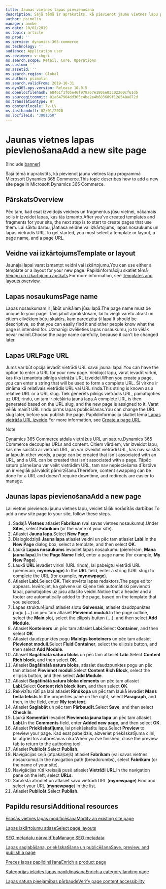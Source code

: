 ```yaml
---
title: Jaunas vietnes lapas pievienošana
description: Šajā tēmā ir aprakstīts, kā pievienot jaunu vietnes lapu programmā Microsoft Dynamics 365 Commerce.
author: psimolin
manager: annbe
ms.date: 10/01/2019
ms.topic: article
ms.prod: ''
ms.service: dynamics-365-commerce
ms.technology: ''
audience: Application user
ms.reviewer: v-chgri
ms.search.scope: Retail, Core, Operations
ms.custom: ''
ms.assetid: ''
ms.search.region: Global
ms.author: psimolin
ms.search.validFrom: 2019-10-31
ms.dyn365.ops.version: Release 10.0.5
ms.openlocfilehash: 68461f1f0be46f979a67e1806e03c02200cf61db
ms.sourcegitcommit: 81a647904dd305c4be2e4b683689f128548a872d
ms.translationtype: HT
ms.contentlocale: lv-LV
ms.lasthandoff: 02/01/2020
ms.locfileid: "3001350"
---
```

# <a name="add-a-new-site-page"></a><span data-ttu-id="083e8-103">Jaunas vietnes lapas pievienošana</span><span class="sxs-lookup"><span data-stu-id="083e8-103">Add a new site page</span></span>


[!include [banner](includes/banner.md)]

<span data-ttu-id="083e8-104">Šajā tēmā ir aprakstīts, kā pievienot jaunu vietnes lapu programmā Microsoft Dynamics 365 Commerce.</span><span class="sxs-lookup"><span data-stu-id="083e8-104">This topic describes how to add a new site page in Microsoft Dynamics 365 Commerce.</span></span>

## <a name="overview"></a><span data-ttu-id="083e8-105">Pārskats</span><span class="sxs-lookup"><span data-stu-id="083e8-105">Overview</span></span>

<span data-ttu-id="083e8-106">Pēc tam, kad esat izveidojis veidnes un fragmentus jūsu vietnei, nākamais solis ir izveidot lapas, kas tās izmanto.</span><span class="sxs-lookup"><span data-stu-id="083e8-106">After you've created templates and fragments for your site, the next step is to start to create pages that use them.</span></span> <span data-ttu-id="083e8-107">Lai sāktu darbu, jāatlasa veidne vai izkārtojums, lapas nosaukums un lapas vietrādis URL.</span><span class="sxs-lookup"><span data-stu-id="083e8-107">To get started, you must select a template or layout, a page name, and a page URL.</span></span>

## <a name="template-or-layout"></a><span data-ttu-id="083e8-108">Veidne vai izkārtojums</span><span class="sxs-lookup"><span data-stu-id="083e8-108">Template or layout</span></span>

<span data-ttu-id="083e8-109">Jaunajai lapai varat izmantot veidni vai izkārtojumu.</span><span class="sxs-lookup"><span data-stu-id="083e8-109">You can use either a template or a layout for your new page.</span></span> <span data-ttu-id="083e8-110">Papildinformāciju skatiet tēmā [Veidņu un izkārtojumu apskats](templates-layouts-overview.md).</span><span class="sxs-lookup"><span data-stu-id="083e8-110">For more information, see [Templates and layouts overview](templates-layouts-overview.md).</span></span>

## <a name="page-name"></a><span data-ttu-id="083e8-111">Lapas nosaukums</span><span class="sxs-lookup"><span data-stu-id="083e8-111">Page name</span></span>

<span data-ttu-id="083e8-112">Lapas nosaukumam ir jābūt unikālam jūsu lapā.</span><span class="sxs-lookup"><span data-stu-id="083e8-112">The page name must be unique to your page.</span></span> <span data-ttu-id="083e8-113">Tam jābūt aprakstošam, lai to viegli varētu atrast un citiem cilvēkiem būtu skaidrs, kam paredzēta šī lapa.</span><span class="sxs-lookup"><span data-stu-id="083e8-113">It should be descriptive, so that you can easily find it and other people know what the page is intended for.</span></span> <span data-ttu-id="083e8-114">Uzmanīgi izvēlieties lapas nosaukumu, jo to vēlāk nevar mainīt.</span><span class="sxs-lookup"><span data-stu-id="083e8-114">Choose the page name carefully, because it can't be changed later.</span></span>

## <a name="page-url"></a><span data-ttu-id="083e8-115">Lapas URL</span><span class="sxs-lookup"><span data-stu-id="083e8-115">Page URL</span></span>

<span data-ttu-id="083e8-116">Jums var būt opcija ievadīt vietrādi URL savai jaunai lapai.</span><span class="sxs-lookup"><span data-stu-id="083e8-116">You can have the option to enter a URL for your new page.</span></span> <span data-ttu-id="083e8-117">Veidojot lapu, varat ievadīt virkni, kas tiks izmantota pilnīga vietrāža URL izveidei.</span><span class="sxs-lookup"><span data-stu-id="083e8-117">When you create a page, you can enter a string that will be used to form a complete URL.</span></span> <span data-ttu-id="083e8-118">Šī virkne ir zināma kā relatīvais vietrādis URL vai URL rinda.</span><span class="sxs-lookup"><span data-stu-id="083e8-118">This string is known as a relative URL or a URL slug.</span></span> <span data-ttu-id="083e8-119">Tiek ģenerēts pilnīgs vietrādis URL, pamatojoties uz URL rindu, un tam ir piešķirta jaunā lapa.</span><span class="sxs-lookup"><span data-stu-id="083e8-119">A complete URL is then generated based on the URL slug, and the new page is assigned to it.</span></span> <span data-ttu-id="083e8-120">Varat vēlāk mainīt URL rindu pirms lapas publicēšanas.</span><span class="sxs-lookup"><span data-stu-id="083e8-120">You can change the URL slug later, before you publish the page.</span></span> <span data-ttu-id="083e8-121">Papildinformāciju skatiet tēmā [Lapas vietrāža URL izveide](create-page-URL.md).</span><span class="sxs-lookup"><span data-stu-id="083e8-121">For more information, see [Create a page URL](create-page-URL.md).</span></span>

> [!NOTE]
> <span data-ttu-id="083e8-122">Dynamics 365 Commerce atdala vietrāžus URL un saturu.</span><span class="sxs-lookup"><span data-stu-id="083e8-122">Dynamics 365 Commerce decouples URLs and content.</span></span> <span data-ttu-id="083e8-123">Citiem vārdiem, var izveidot lapu, kas nav saistīta ar vietrādi URL, un var izveidot vietrādi URL, kas nav saistīts ar lapu.</span><span class="sxs-lookup"><span data-stu-id="083e8-123">In other words, a page can be created that isn't associated with an URL, and a URL can be created that isn't associated with a page.</span></span> <span data-ttu-id="083e8-124">Tāpēc satura pārnešanu var veikt vietrādim URL, tam nav nepieciešama dīkstāve un ir vieglāk pārvaldīt pārvirzīšanu.</span><span class="sxs-lookup"><span data-stu-id="083e8-124">Therefore, content swapping can be done for a URL and doesn't require downtime, and redirects are easier to manage.</span></span>

## <a name="add-a-new-page"></a><span data-ttu-id="083e8-125">Jaunas lapas pievienošana</span><span class="sxs-lookup"><span data-stu-id="083e8-125">Add a new page</span></span>

<span data-ttu-id="083e8-126">Lai vietnei pievienotu jaunu vietnes lapu, veiciet tālāk norādītās darbības.</span><span class="sxs-lookup"><span data-stu-id="083e8-126">To add a new site page to your site, follow these steps.</span></span>

1. <span data-ttu-id="083e8-127">Sadaļā **Vietnes** atlasiet **Fabrikam** (vai savas vietnes nosaukumu).</span><span class="sxs-lookup"><span data-stu-id="083e8-127">Under **Sites**, select **Fabrikam** (or the name of your site).</span></span>
1. <span data-ttu-id="083e8-128">Atlasiet **Jauna lapa**.</span><span class="sxs-lookup"><span data-stu-id="083e8-128">Select **New Page**.</span></span>
1. <span data-ttu-id="083e8-129">Dialoglodziņā **Jauna lapa** atlasiet veidni un pēc tam atlasiet **Labi**.</span><span class="sxs-lookup"><span data-stu-id="083e8-129">In the **New Page** dialog box, select a template, and then select **OK**.</span></span>
1. <span data-ttu-id="083e8-130">Laukā **Lapas nosaukums** ievadiet lapas nosaukumu (piemēram, **Mana jauna lapa**).</span><span class="sxs-lookup"><span data-stu-id="083e8-130">In the **Page Name** field, enter a page name (for example, **My New Page**).</span></span>
1. <span data-ttu-id="083e8-131">Laukā **URL** ievadiet virkni (URL rinda), lai pabeigtu vietrādi URL (piemēram, **mynewpage**).</span><span class="sxs-lookup"><span data-stu-id="083e8-131">In the **URL** field, enter a string (URL slug) to complete the URL (for example, **mynewpage**).</span></span>
1. <span data-ttu-id="083e8-132">Atlasiet **Labi**.</span><span class="sxs-lookup"><span data-stu-id="083e8-132">Select **OK**.</span></span> <span data-ttu-id="083e8-133">Tiek atvērts lapas redaktors.</span><span class="sxs-lookup"><span data-stu-id="083e8-133">The page editor appears.</span></span> <span data-ttu-id="083e8-134">Ievērojiet, ka galvene un kājene tiek automātiski pievienoti lapai, pamatojoties uz jūsu atlasīto veidni.</span><span class="sxs-lookup"><span data-stu-id="083e8-134">Notice that a header and a footer are automatically added to the page, based on the template that you selected.</span></span>
1. <span data-ttu-id="083e8-135">Lapas strukturējumā atlasiet slotu **Galvenais**, atlasiet daudzpunktes pogu (**...**) un pēc tam atlasiet **Pievienot moduli**.</span><span class="sxs-lookup"><span data-stu-id="083e8-135">In the page outline, select the **Main** slot, select the ellipsis button (**...**), and then select **Add Module**.</span></span>
1. <span data-ttu-id="083e8-136">Atlasiet **Konteiners** un pēc tam atlasiet **Labi**.</span><span class="sxs-lookup"><span data-stu-id="083e8-136">Select **Container**, and then select **OK**</span></span>
1. <span data-ttu-id="083e8-137">Atlasiet daudzpunktes pogu **Mainīgs konteiners** un pēc tam atlasiet **Pievienot moduli**.</span><span class="sxs-lookup"><span data-stu-id="083e8-137">Select **Fluid Container**, select the ellipsis button, and then select **Add Module**.</span></span>
1. <span data-ttu-id="083e8-138">Atlasiet **Bagātināta satura bloks** un pēc tam atlasiet **Labi**.</span><span class="sxs-lookup"><span data-stu-id="083e8-138">Select **Content Rich block**, and then select **OK**.</span></span>
1. <span data-ttu-id="083e8-139">Atlasiet **Bagātinātā satura bloks**, atlasiet daudzpunktes pogu un pēc tam atlasiet **Pievienot moduli**.</span><span class="sxs-lookup"><span data-stu-id="083e8-139">Select **Content Rich Block**, select the ellipsis button, and then select **Add Module**.</span></span>
1. <span data-ttu-id="083e8-140">Atlasiet **Bagātinātā satura bloka elements** un pēc tam atlasiet **Labi**.</span><span class="sxs-lookup"><span data-stu-id="083e8-140">Select **Content rich block item**, and then select **OK**.</span></span>
1. <span data-ttu-id="083e8-141">Rekvizītu rūtī pa labi atlasiet **Rindkopa** un pēc tam laukā ievadiet **Mans testa teksts**.</span><span class="sxs-lookup"><span data-stu-id="083e8-141">In the properties pane on the right, select **Paragraph**, and then, in the field, enter **My test text**.</span></span>
1. <span data-ttu-id="083e8-142">Atlasiet **Saglabāt** un pēc tam **Pārbaudīt**.</span><span class="sxs-lookup"><span data-stu-id="083e8-142">Select **Save**, and then select **Check In**.</span></span>
1. <span data-ttu-id="083e8-143">Laukā **Komentāri** ievadiet **Pievienota jauna lapa** un pēc tam atlasiet **Labi**.</span><span class="sxs-lookup"><span data-stu-id="083e8-143">In the **Comments** field, enter **Added new page**, and then select **OK**.</span></span>
1. <span data-ttu-id="083e8-144">Atlasiet **Priekšskatījums**, lai priekšskatītu lapu.</span><span class="sxs-lookup"><span data-stu-id="083e8-144">Select **Preview** to preview your page.</span></span> <span data-ttu-id="083e8-145">Kad esat pabeidzis, aizveriet priekšskatījuma cilni, lai atgrieztos autorēšanas rīkā.</span><span class="sxs-lookup"><span data-stu-id="083e8-145">When you've finished, close the preview tab to return to the authoring tool.</span></span>
1. <span data-ttu-id="083e8-146">Atlasiet **Publicēt**.</span><span class="sxs-lookup"><span data-stu-id="083e8-146">Select **Publish**.</span></span>
1. <span data-ttu-id="083e8-147">Navigācijas ceļā (atpakaļceļš) atlasiet **Fabrikam** (vai savas vietnes nosaukumu).</span><span class="sxs-lookup"><span data-stu-id="083e8-147">In the navigation path (breadcrumbs), select **Fabrikam** (or the name of your site).</span></span>
1. <span data-ttu-id="083e8-148">Navigācijas rūtī kreisajā pusē atlasiet **Vietrāži URL**.</span><span class="sxs-lookup"><span data-stu-id="083e8-148">In the navigation pane on the left, select **URLs**.</span></span>
1. <span data-ttu-id="083e8-149">Sarakstā atrodiet un atlasiet savu vietrādi URL (**mynewpage**).</span><span class="sxs-lookup"><span data-stu-id="083e8-149">Find and select your URL (**mynewpage**) in the list.</span></span>
1. <span data-ttu-id="083e8-150">Atlasiet **Publicēt**.</span><span class="sxs-lookup"><span data-stu-id="083e8-150">Select **Publish**.</span></span>

## <a name="additional-resources"></a><span data-ttu-id="083e8-151">Papildu resursi</span><span class="sxs-lookup"><span data-stu-id="083e8-151">Additional resources</span></span>

[<span data-ttu-id="083e8-152">Esošās vietnes lapas modificēšana</span><span class="sxs-lookup"><span data-stu-id="083e8-152">Modify an existing site page</span></span>](modify-existing-page.md)

[<span data-ttu-id="083e8-153">Lapas izkārtojumu atlase</span><span class="sxs-lookup"><span data-stu-id="083e8-153">Select page layouts</span></span>](select-page-layouts.md)

[<span data-ttu-id="083e8-154">SEO metadatu pārvaldība</span><span class="sxs-lookup"><span data-stu-id="083e8-154">Manage SEO metadata</span></span>](manage-seo-metadata.md)

[<span data-ttu-id="083e8-155">Lapas saglabāšana, priekšskatīšana un publicēšana</span><span class="sxs-lookup"><span data-stu-id="083e8-155">Save, preview, and publish a page</span></span>](save-preview-publish-page.md)

[<span data-ttu-id="083e8-156">Preces lapas papildināšana</span><span class="sxs-lookup"><span data-stu-id="083e8-156">Enrich a product page</span></span>](enrich-product-page.md)

[<span data-ttu-id="083e8-157">Kategorijas ielādes lapas papildināšana</span><span class="sxs-lookup"><span data-stu-id="083e8-157">Enrich a category landing page</span></span>](enrich-category-page.md)

[<span data-ttu-id="083e8-158">Lapas satura pieejamības pārbaude</span><span class="sxs-lookup"><span data-stu-id="083e8-158">Verify page content accessibility</span></span>](verify-accessibility.md)

